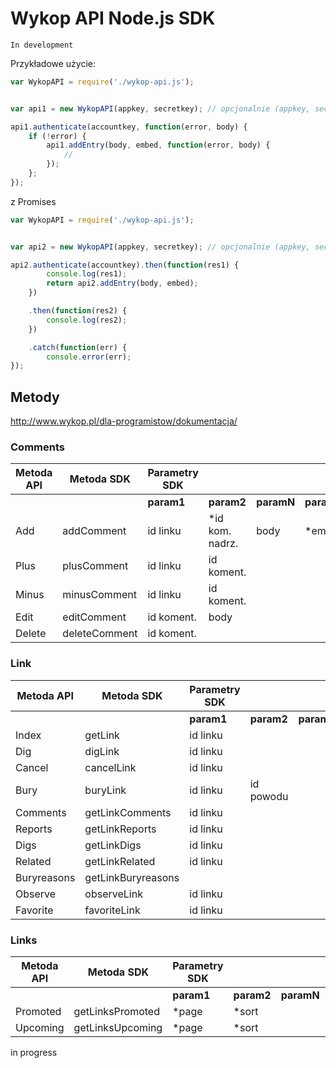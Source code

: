 # Wykop API Node.js SDK

`In development`

Przykładowe użycie:
```javascript
var WykopAPI = require('./wykop-api.js');


var api1 = new WykopAPI(appkey, secretkey); // opcjonalnie (appkey, secretkey, oputput, format)

api1.authenticate(accountkey, function(error, body) {
	if (!error) {
    	api1.addEntry(body, embed, function(error, body) {
    		// 
    	});
  	};
});
```
z Promises
```javascript
var WykopAPI = require('./wykop-api.js');


var api2 = new WykopAPI(appkey, secretkey); // opcjonalnie (appkey, secretkey, oputput, format)

api2.authenticate(accountkey).then(function(res1) {
        console.log(res1);
        return api2.addEntry(body, embed);
    })

    .then(function(res2) {
        console.log(res2);
    })

    .catch(function(err) {
        console.error(err);
});
```


    


## Metody
http://www.wykop.pl/dla-programistow/dokumentacja/

### Comments

| Metoda API    | Metoda SDK     | Parametry SDK |   |  |  |
| ------------- | ------------- | ------------- | ------------- | ------------- | ------------- |
|               |                |  **param1**       |  **param2** | **paramN** | **paramN**  |
| Add | addComment | id linku | *id kom. nadrz. | body | *embed |  |
| Plus | plusComment | id linku | id koment. |  |  |
| Minus | minusComment | id linku | id koment. |  |  |
| Edit | editComment | id koment. | body  |  |  |
| Delete | deleteComment | id koment. |  |  |  |


### Link

| Metoda API    | Metoda SDK     | Parametry SDK |   |  |  |
| ------------- | ------------- | ------------- | ------------- | ------------- | ------------- |
|               |                |  **param1**       |  **param2** | **paramN** | **paramN**  |
| Index | getLink | id linku      |           |            |          |                |
| Dig | digLink | id linku |  |  |  |
| Cancel | cancelLink | id linku |  |  |  |
| Bury | buryLink | id linku | id powodu  |  |  |
| Comments | getLinkComments | id linku |  |  |  |
| Reports | getLinkReports | id linku |  |  |  |
| Digs | getLinkDigs | id linku |  |  |  |
| Related | getLinkRelated | id linku |  |  |  |
| Buryreasons | getLinkBuryreasons |  |  |  |  |
| Observe | observeLink | id linku |  |  |  |
| Favorite | favoriteLink | id linku |  |  |  |


### Links

| Metoda API    | Metoda SDK     | Parametry SDK |   |  |  |
| ------------- | ------------- | ------------- | ------------- | ------------- | ------------- |
|               |                |  **param1**       |  **param2** | **paramN** | **paramN**  |
| Promoted | getLinksPromoted | *page | *sort |  |  |
| Upcoming | getLinksUpcoming | *page | *sort |  |  |


in progress
